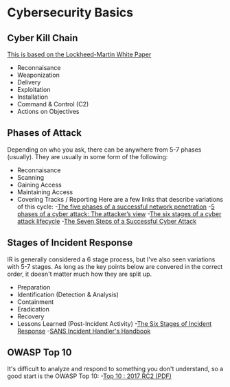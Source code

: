 # Cybersecurity Basics

## Cyber Kill Chain
[This is based on the Lockheed-Martin White Paper](https://www.lockheedmartin.com/content/dam/lockheed/data/corporate/documents/LM-White-Paper-Intel-Driven-Defense.pdf)
- Reconnaisance
- Weaponization
- Delivery
- Exploitation
- Installation
- Command & Control (C2)
- Actions on Objectives

## Phases of Attack
Depending on who you ask, there can be anywhere from 5-7 phases (usually). They are usually in some form of the following:
- Reconnaisance
- Scanning
- Gaining Access
- Maintaining Access
- Covering Tracks / Reporting
Here are a few links that describe variations of this cycle:
-[The five phases of a successful network penetration](https://www.techrepublic.com/blog/it-security/the-five-phases-of-a-successful-network-penetration/)
-[5 phases of a cyber attack: The attacker’s view](https://business.f-secure.com/5-phases-of-a-cyber-attack-the-attackers-view)
-[The six stages of a cyber attack lifecycle](https://www.helpnetsecurity.com/2017/03/06/cyber-attack-lifecycle/)
-[The Seven Steps of a Successful Cyber Attack](http://resources.infosecinstitute.com/the-seven-steps-of-a-successful-cyber-attack/)

## Stages of Incident Response
IR is generally considered a 6 stage process, but I've also seen variations with 5-7 stages. As long as the key points below are convered in the correct order, it doesn't matter much how they are split up.
- Preparation
- Identification (Detection & Analysis)
- Containment
- Eradication
- Recovery
- Lessons Learned (Post-Incident Activity)
-[The Six Stages of Incident Response](https://www.cso.com.au/article/600455/six-stages-incident-response/)
-[SANS Incident Handler's Handbook](https://www.sans.org/reading-room/whitepapers/incident/incident-handlers-handbook-33901)

## OWASP Top 10
It's difficult to analyze and respond to something you don't understand, so a good start is the OWASP Top 10:
-[Top 10 : 2017 RC2 (PDF)](https://www.owasp.org/images/b/b0/OWASP_Top_10_2017_RC2_Final.pdf)
